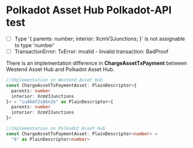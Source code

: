 # Polkadot Asset Hub Polkadot-API test

- [ ] Type '{ parents: number; interior: XcmV3Junctions; }' is not assignable to type 'number'
- [ ] TransactionError: TxError: invalid - Invalid transaction: BadProof

There is an implementation difference in **ChargeAssetTxPayment** between Westend Asset Hub and Polkadot Asset Hub.

```typescript
//Implementation on Westend Asset Hub
const ChargeAssetTxPaymentAsset: PlainDescriptor<{
  parents: number
  interior: XcmV3Junctions
}> = "cu4kmf2s8kn2k" as PlainDescriptor<{
  parents: number
  interior: XcmV3Junctions
}>

//Implementation on Polkadot Asset Hub
const ChargeAssetTxPaymentAsset: PlainDescriptor<number> =
  "6" as PlainDescriptor<number>
```
